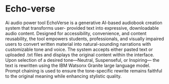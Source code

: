 # Echo-verse
Ai audio power tool
EchoVerse is a generative AI-based audiobook creation system that transforms user- provided text into expressive, downloadable audio content. Designed for accessibility, convenience, and content reusability, the tool empowers students, professionals, and visually impaired users to convert written material into natural-sounding narrations with customizable tone and voice.
The system accepts either pasted text or uploaded .txt files and displays the original content within the interface. Upon selection of a desired tone—Neutral, Suspenseful, or Inspiring— the text is rewritten using the IBM Watsonx Granite large language model. Prompt chaining is used to ensure the tone-specific rewrite remains faithful to the original meaning while enhancing stylistic quality.
